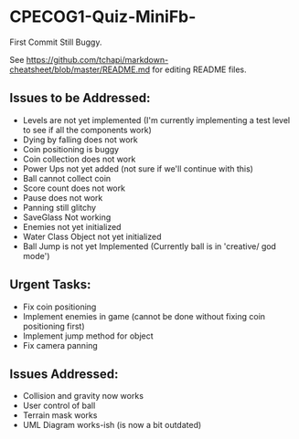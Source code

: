 # CPECOG1-Quiz-MiniFb-
First Commit Still Buggy. 

See https://github.com/tchapi/markdown-cheatsheet/blob/master/README.md for editing README files.

## Issues to be Addressed:
* Levels are not yet implemented (I'm currently implementing a test level to see if all the components work)
* Dying by falling does not work
* Coin positioning is buggy
* Coin collection does not work
* Power Ups not yet added (not sure if we'll continue with this)
* Ball cannot collect coin
* Score count does not work
* Pause does not work
* Panning still glitchy
* SaveGlass Not working
* Enemies not yet initialized
* Water Class Object not yet initialized
* Ball Jump is not yet Implemented (Currently ball is in 'creative/ god mode')

## Urgent Tasks:
* Fix coin positioning
* Implement enemies in game (cannot be done without fixing coin positioning first)
* Implement jump method for object
* Fix camera panning

## Issues Addressed:
* Collision and gravity now works
* User control of ball
* Terrain mask works 
* UML Diagram works-ish (is now a bit outdated)
